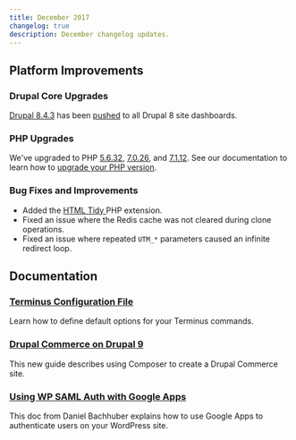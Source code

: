 ```yaml
---
title: December 2017
changelog: true
description: December changelog updates.
---
```

## Platform Improvements

### Drupal Core Upgrades
[Drupal 8.4.3](https://www.drupal.org/project/drupal/releases/8.4.3) has been [pushed](https://github.com/pantheon-systems/drops-8/pull/199) to all Drupal 8 site dashboards.

### PHP Upgrades
We've upgraded to PHP [5.6.32](http://www.php.net/ChangeLog-5.php#5.6.32), [7.0.26](http://www.php.net/ChangeLog-7.php#7.0.26), and [7.1.12](http://www.php.net/ChangeLog-7.php#7.1.12). See our documentation to learn how to [upgrade your PHP version](/guides/php/php-versions).

### Bug Fixes and Improvements
 - Added the [HTML Tidy ](http://www.html-tidy.org/) PHP extension.
 - Fixed an issue where the Redis cache was not cleared during clone operations.
 - Fixed an issue where repeated `UTM_*` parameters caused an infinite redirect loop.

## Documentation

### [Terminus Configuration File](/guides/terminus/configuration)
Learn how to define default options for your Terminus commands.

### [Drupal Commerce on Drupal 9](/guides/drupal-9-commerce)
This new guide describes using Composer to create a Drupal Commerce site.

### [Using WP SAML Auth with Google Apps](/guides/wordpress-google-sso)
This doc from Daniel Bachhuber explains how to use Google Apps to authenticate users on your WordPress site.
